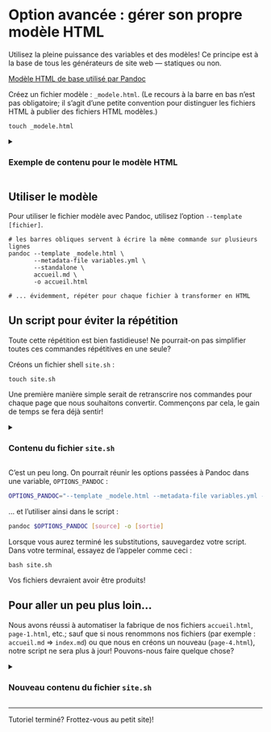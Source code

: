 # Option avancée : gérer son propre modèle HTML

Utilisez la pleine puissance des variables et des modèles! Ce principe est à la base de tous les générateurs de site web –– statiques ou non.

[Modèle HTML de base utilisé par Pandoc](https://github.com/jgm/pandoc/blob/main/data/templates/default.html5)

Créez un fichier modèle : `_modele.html`.
(Le recours à la barre en bas n’est pas obligatoire; il s’agit d’une petite convention pour distinguer les fichiers HTML à publier des fichiers HTML modèles.)

```shell
touch _modele.html
```

<details>
<summary><h3>Exemple de contenu pour le modèle HTML</h3></summary>

```html
<!DOCTYPE html>
<html lang="fr">
<head>
  <meta charset="utf-8" />

  <!-- Titre du document -->
  <title>$pagetitle$</title>

  <!-- Auteur -->
  <!-- Note: la variable `author-meta` est géré par pandoc, utilisez `author` dans vos fichiers d’écriture -->
  $for(author-meta)$
  <meta name="author" content="$author-meta$" />
  $endfor$

  <!-- Date -->
  <!-- Note: la variable `date-meta` est géré par pandoc, utilisez `date` dans vos fichiers d’écriture -->
  $if(date-meta)$
  <meta name="dcterms.date" content="$date-meta$" />
  $endif$

  <!-- Description -->
  $if(description-meta)$
  <!-- Note: la variable `description-meta` est géré par pandoc, utilisez `description` dans vos fichiers d’écriture -->
  <meta name="description" content="$description-meta$" />
  $endif$

  <!-- Styles, chemins spécifiés dans les métadonnées -->
  $for(css)$
  <link rel="stylesheet" href="$css$" />
  $endfor$

  <!-- Il est possible d’inclure d’autres éléments dans l’en-tête -->
  $for(header-includes)$
  $header-includes$
  $endfor$
</head>

<body>
<!-- Corps du document -->

$for(include-before)$
$include-before$
$endfor$

<!-- Ours (bannière, menu...) -->
<header class="ours"></header>

<!-- Disposition principale -->
<main>
  <!-- Barre latérale -->
  <div class="barre-laterale"></div>

  <!-- Contenu principal -->
  <article class="contenu-principal">
    $body$
  </article>
</main>

<!-- Pied-de-page -->
<footer class="pied-de-page"></footer>

$for(include-after)$
$include-after$
$endfor$
</body>
</html>
```

</details>

## Utiliser le modèle

Pour utiliser le fichier modèle avec Pandoc, utilisez l’option `--template [fichier]`.

```shell
# les barres obliques servent à écrire la même commande sur plusieurs lignes
pandoc --template _modele.html \
       --metadata-file variables.yml \
       --standalone \
       accueil.md \
       -o accueil.html
       
# ... évidemment, répéter pour chaque fichier à transformer en HTML
```

## Un script pour éviter la répétition

Toute cette répétition est bien fastidieuse! Ne pourrait-on pas simplifier toutes ces commandes répétitives en une seule?

Créons un fichier shell `site.sh` :

```shell
touch site.sh
```

Une première manière simple serait de retranscrire nos commandes pour chaque page que nous souhaitons convertir. Commençons par cela, le gain de temps se fera déjà sentir!

<details>
<summary><h3>Contenu du fichier <code>site.sh</code></h3></summary>

```bash
#!/bin/bash

# `echo` est utilisé pour avoir un retour de l’activité qui se déroule dans la console
echo "Production du fichier accueil.html..."
pandoc --template _modele.html \
       --metadata-file variables.yml \
       --standalone \
       accueil.md \
       -o accueil.html

echo "Production du fichier page-1.html..."
pandoc --template _modele.html \
       --metadata-file variables.yml \
       --standalone \
       page-1.md \
       -o page-1.html

# ... et ainsi de suite
```

</details>

C’est un peu long. On pourrait réunir les options passées à Pandoc dans une variable, `OPTIONS_PANDOC` :

```bash
OPTIONS_PANDOC="--template _modele.html --metadata-file variables.yml --standalone"
```

… et l’utiliser ainsi dans le script :

```bash
pandoc $OPTIONS_PANDOC [source] -o [sortie]
```

Lorsque vous aurez terminé les substitutions, sauvegardez votre script. Dans votre terminal, essayez de l’appeler comme ceci :

```shell
bash site.sh
```

Vos fichiers devraient avoir être produits!

## Pour aller un peu plus loin…

Nous avons réussi à automatiser la fabrique de nos fichiers `accueil.html`, `page-1.html`, etc.; sauf que si nous renommons nos fichiers (par exemple : `accueil.md` => `index.md`) ou que nous en créons un nouveau (`page-4.html`), notre script ne sera plus à jour! Pouvons-nous faire quelque chose?

<details>
<summary><h3>Nouveau contenu du fichier <code>site.sh</code></h3></summary>

```shell
#!/bin/bash

# Aller chercher tous les fichiers source (markdown)
SOURCE=$(find . -iname "*.md" -not -iname "README*" -maxdepth 1)
# Énoncer les contreparties HTML
HTML=$(find . -iname "*.html" -not -iname "README*" -not -iname "_modele*" -maxdepth 1)
# options pour pandoc
OPTIONS_PANDOC="--to html --standalone --metadata-file=variables.yml --template _modele.html --toc --citeproc"

function clean() {
  echo ">*Nettoyage des fichiers HTML..."
  for i in $HTML; do
    echo "  rm $i"
    rm $i;
  done
  echo "" # produire une ligne vide dans la sortie de la console
}

function html() {
  cd $(pwd)

  echo "* Fabrication des fichiers HTML..."
  for i in $SOURCE; do
    echo "  Conversion de $i"
    pandoc $OPTIONS_PANDOC $i -o ${i/.md/.html};
  done;
  echo "" # produire une ligne vide dans la sortie de la console
}

function all() {
  clean
  html

  echo "Terminé!"
}

# et on lance la fonction `all` (qui fait tout)
all
```

</details>

---

Tutoriel terminé? Frottez-vous au petit site)!
